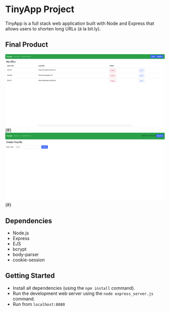 # TinyApp Project

TinyApp is a full stack web application built with Node and Express that allows users to shorten long URLs (à la bit.ly).

## Final Product

!["TinyApp Home Page"](https://github.com/lovely-cups/tinyapp/blob/master/docs/home:url.png?raw=true)(#)
!["Url Creation Page"](https://github.com/lovely-cups/tinyapp/blob/master/docs/create:url.png?raw=true)(#)


## Dependencies

- Node.js
- Express
- EJS
- bcrypt
- body-parser
- cookie-session

## Getting Started

- Install all dependencies (using the `npm install` command).
- Run the development web server using the `node express_server.js` command.
- Run from `localhost:8080` 

